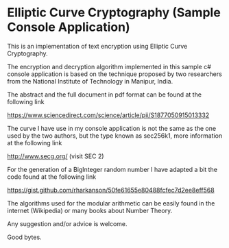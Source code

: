 # Elliptic Curve Cryptography (Sample Console Application)

This is an implementation of text encryption using Elliptic Curve Cryptography.

The encryption and decryption algorithm implemented in this sample c# console application is based on the technique proposed by two researchers from the National Institute of Technology in Manipur, India.

The abstract and the full document in pdf format can be found at the following link

https://www.sciencedirect.com/science/article/pii/S1877050915013332

The curve I have use in my console application is not the same as the one used by the two authors, but the type known as sec256k1, more information at the following link

http://www.secg.org/ (visit SEC 2)

For the generation of a BigInteger random number I have adapted a bit the code found at the following link

https://gist.github.com/rharkanson/50fe61655e80488fcfec7d2ee8eff568

The algorithms used for the modular arithmetic can be easily found in the internet (Wikipedia) or many books about Number Theory.

Any suggestion and/or advice is welcome.

Good bytes.
